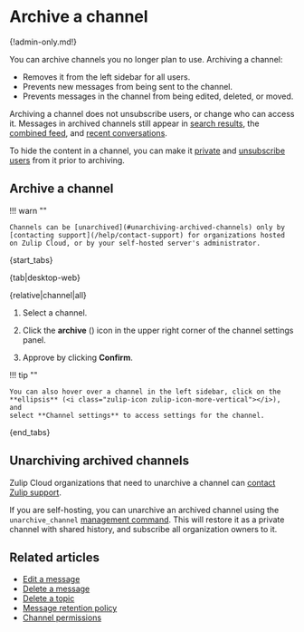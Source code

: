 # Archive a channel

{!admin-only.md!}

You can archive channels you no longer plan to use. Archiving a channel:

- Removes it from the left sidebar for all users.
- Prevents new messages from being sent to the channel.
- Prevents messages in the channel from being edited, deleted, or moved.

Archiving a channel does not unsubscribe users, or change who can access it.
Messages in archived channels still appear in [search
results](/help/search-for-messages), the [combined feed](/help/combined-feed),
and [recent conversations](/help/recent-conversations).

To hide the content in a channel, you can make it
[private](/help/change-the-privacy-of-a-channel) and [unsubscribe
users](/help/manage-user-channel-subscriptions) from it prior to archiving.

## Archive a channel

!!! warn ""

    Channels can be [unarchived](#unarchiving-archived-channels) only by
    [contacting support](/help/contact-support) for organizations hosted
    on Zulip Cloud, or by your self-hosted server's administrator.

{start_tabs}

{tab|desktop-web}

{relative|channel|all}

1. Select a channel.

1. Click the **archive** (<i class="zulip-icon zulip-icon-archive"></i>) icon
   in the upper right corner of the channel settings panel.

1. Approve by clicking **Confirm**.

!!! tip ""

    You can also hover over a channel in the left sidebar, click on the
    **ellipsis** (<i class="zulip-icon zulip-icon-more-vertical"></i>), and
    select **Channel settings** to access settings for the channel.

{end_tabs}

## Unarchiving archived channels

Zulip Cloud organizations that need to unarchive a channel can [contact Zulip
support](/help/contact-support).

If you are self-hosting, you can unarchive an archived channel using the
`unarchive_channel` [management command][management-command]. This will restore
it as a private channel with shared history, and subscribe all organization
owners to it.

[management-command]:
https://zulip.readthedocs.io/en/latest/production/management-commands.html#other-useful-manage-py-commands

## Related articles

* [Edit a message](/help/edit-a-message)
* [Delete a message](/help/delete-a-message)
* [Delete a topic](/help/delete-a-topic)
* [Message retention policy](/help/message-retention-policy)
* [Channel permissions](/help/channel-permissions)
